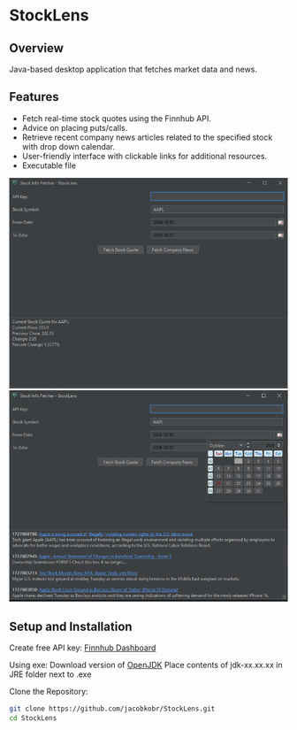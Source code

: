# StockLens

## Overview

Java-based desktop application that fetches market data and news.

## Features

- Fetch real-time stock quotes using the Finnhub API.
- Advice on placing puts/calls.
- Retrieve recent company news articles related to the specified stock with drop down calendar.
- User-friendly interface with clickable links for additional resources.
- Executable file

![Application Screenshot](assets/quotev2.png)
![Application Screenshot](assets/newsv2.png)

## Setup and Installation

Create free API key: [Finnhub Dashboard](https://finnhub.io/dashboard )

Using exe: 
Download version of [OpenJDK](https://jdk.java.net/23/)
Place contents of jdk-xx.xx.xx in JRE folder next to .exe

Clone the Repository: 
   ```bash
   git clone https://github.com/jacobkobr/StockLens.git
   cd StockLens
